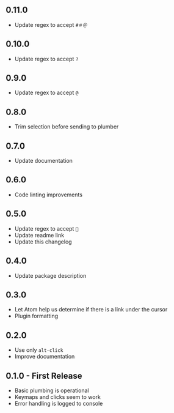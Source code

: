 ## 0.11.0
* Update regex to accept `#＃＠`

## 0.10.0
* Update regex to accept `?`

## 0.9.0
* Update regex to accept `@`

## 0.8.0
* Trim selection before sending to plumber

## 0.7.0
* Update documentation

## 0.6.0
* Code linting improvements

## 0.5.0
* Update regex to accept `🔗`
* Update readme link
* Update this changelog

## 0.4.0
* Update package description

## 0.3.0
* Let Atom help us determine if there is a link under the cursor
* Plugin formatting

## 0.2.0
* Use only `alt-click`
* Improve documentation

## 0.1.0 - First Release
* Basic plumbing is operational
* Keymaps and clicks seem to work
* Error handling is logged to console
